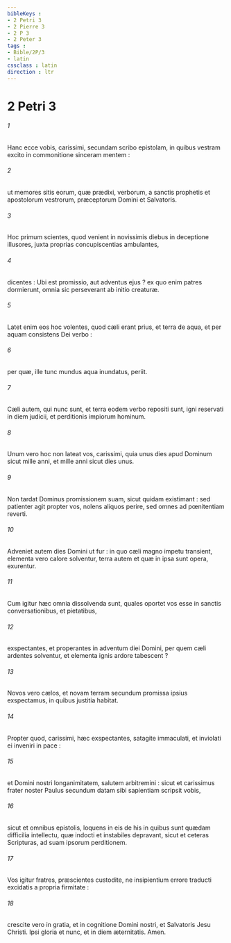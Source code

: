 ```yaml
---
bibleKeys : 
- 2 Petri 3
- 2 Pierre 3
- 2 P 3
- 2 Peter 3
tags : 
- Bible/2P/3
- latin
cssclass : latin
direction : ltr
---
```


# 2 Petri 3

###### 1
Hanc ecce vobis, carissimi, secundam scribo epistolam, in quibus vestram excito in commonitione sinceram mentem :
###### 2
ut memores sitis eorum, quæ prædixi, verborum, a sanctis prophetis et apostolorum vestrorum, præceptorum Domini et Salvatoris.
###### 3
Hoc primum scientes, quod venient in novissimis diebus in deceptione illusores, juxta proprias concupiscentias ambulantes,
###### 4
dicentes : Ubi est promissio, aut adventus ejus ? ex quo enim patres dormierunt, omnia sic perseverant ab initio creaturæ.
###### 5
Latet enim eos hoc volentes, quod cæli erant prius, et terra de aqua, et per aquam consistens Dei verbo :
###### 6
per quæ, ille tunc mundus aqua inundatus, periit.
###### 7
Cæli autem, qui nunc sunt, et terra eodem verbo repositi sunt, igni reservati in diem judicii, et perditionis impiorum hominum.
###### 8
Unum vero hoc non lateat vos, carissimi, quia unus dies apud Dominum sicut mille anni, et mille anni sicut dies unus.
###### 9
Non tardat Dominus promissionem suam, sicut quidam existimant : sed patienter agit propter vos, nolens aliquos perire, sed omnes ad pœnitentiam reverti.
###### 10
Adveniet autem dies Domini ut fur : in quo cæli magno impetu transient, elementa vero calore solventur, terra autem et quæ in ipsa sunt opera, exurentur.
###### 11
Cum igitur hæc omnia dissolvenda sunt, quales oportet vos esse in sanctis conversationibus, et pietatibus,
###### 12
exspectantes, et properantes in adventum diei Domini, per quem cæli ardentes solventur, et elementa ignis ardore tabescent ?
###### 13
Novos vero cælos, et novam terram secundum promissa ipsius exspectamus, in quibus justitia habitat.
###### 14
Propter quod, carissimi, hæc exspectantes, satagite immaculati, et inviolati ei inveniri in pace :
###### 15
et Domini nostri longanimitatem, salutem arbitremini : sicut et carissimus frater noster Paulus secundum datam sibi sapientiam scripsit vobis,
###### 16
sicut et omnibus epistolis, loquens in eis de his in quibus sunt quædam difficilia intellectu, quæ indocti et instabiles depravant, sicut et ceteras Scripturas, ad suam ipsorum perditionem.
###### 17
Vos igitur fratres, præscientes custodite, ne insipientium errore traducti excidatis a propria firmitate :
###### 18
crescite vero in gratia, et in cognitione Domini nostri, et Salvatoris Jesu Christi. Ipsi gloria et nunc, et in diem æternitatis. Amen.
